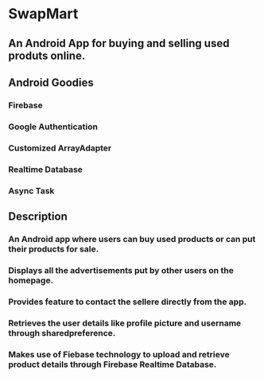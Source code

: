 # SwapMart

## An Android App for buying and selling used produts online.

## Android Goodies

### Firebase

### Google Authentication

### Customized ArrayAdapter

### Realtime Database

### Async Task


## Description

### An Android app where users can buy used products or can put their products for sale.

### Displays all the advertisements put by other users on the homepage.

### Provides feature to contact the sellere directly from the app. 

### Retrieves the user details like profile picture and username through sharedpreference.

### Makes use of Fiebase technology to upload and retrieve product details through Firebase Realtime Database.
